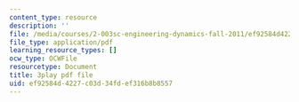 ```yaml
---
content_type: resource
description: ''
file: /media/courses/2-003sc-engineering-dynamics-fall-2011/ef92584d4227c03d34fdef316b8b8557_cd8lDtAtJbE.pdf
file_type: application/pdf
learning_resource_types: []
ocw_type: OCWFile
resourcetype: Document
title: 3play pdf file
uid: ef92584d-4227-c03d-34fd-ef316b8b8557
---
```

